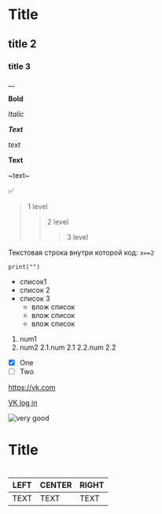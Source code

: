 #  Title

## title 2

### title 3

__

**Bold**

*Italic*

***Text***

_text_

__Text__

~text~

:white_check_mark:

> 1 level
>> 2 level
>>> 3 level

Текстовая строка внутри которой код:
`x==2`

```
print("")
```

- список1
- список 2
- список 3
  - влож список
   - влож список
    - влож список
    
    
1. num1
2. num2
  2.1.num 2.1
  2.2.num 2.2
 
 
- [X] One
- [ ] Two

https://vk.com

[VK log in](https://vk.com)

![very good](https://sun9-13.userapi.com/impg/NVGJI6dR4AZKmUeiJI4Ju3THehoZYSu5FKHW4A/fDOOlLdlDj8.jpg?size=604x604&quality=95&sign=e35b85a7ed50f1482e3c9323f7823fa6&type=album, "xcode")

<h1>Title<h1>

| LEFT | CENTER | RIGHT |
|------|--------|-------|
| TEXT  | TEXT   | TEXT |

